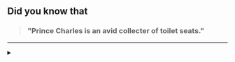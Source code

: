 ## Did you know that

<h3>
  <blockquote>
<!--START_SECTION:debris-->                                                                                                                                 
"Prince Charles is an avid collecter of toilet seats."
<!--END_SECTION:debris-->
  </blockquote>
</h3>

-----

<details>
  <summary></summary>

<img src="https://github-readme-stats.vercel.app/api?show_icons=true&hide=issues&username=ekickx"> <img src="https://github-readme-stats.vercel.app/api/top-langs/?layout=compact&username=ekickx">

</details>
